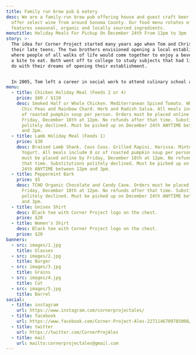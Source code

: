 ```yaml
---
title: Family run brew pub & eatery
desc: We are a family-run brew pub offering house and guest craft beer. We also
  offer select wine from around Sonoma County. Our food menu rotates often, and
  features seasonal, organic and locally sourced ingredients.
menutitle: Holiday Meals For Pickup On December 24th From 12pm to 3pm
story: >-
  The idea for Corner Project started many years ago when Tom and Chris were in
  their late teens. The two brothers envisioned opening a local establishment
  where people of all walks of life would come together to enjoy a beverage and
  a bite to eat. Both went off to college to study subjects that had little to
  do with their dreams of opening their establishment.


  In 2005, Tom left a career in social work to attend culinary school and a few years later, Chris began brewing beer on his stove-top. In early 2017 the two of them revisited their dream in a more serious mindset and brought the concept of Corner Project to fruition.
menu:
  - title: Chicken Holiday Meal (Feeds 2 or 4)
    price: $60 / $110
    desc: Smoked Half or Whole Chicken. Mediterranean Spiced Tomato. White Rice.
      Chic Peas and Rainbow Chard. Herb and Radish Salsa. All meals include 8 oz
      of roasted pumpkin soup per person. Orders must be placed online by
      Friday, December 18th at 12pm. No refunds after that time. Substitutions
      politely declined. Must be picked up on December 24th ANYTIME between 12pm
      and 3pm.
  - title: Lamb Holiday Meal (Feeds 1)
    price: $30
    desc: Braised Lamb Shank. Cous Cous. Grilled Rapini. Harissa. Minted House
      Yogurt. All meals include 8 oz of roasted pumpkin soup per person. Orders
      must be placed online by Friday, December 18th at 12pm. No refunds after
      that time. Substitutions politely declined. Must be picked up on December
      24th ANYTIME between 12pm and 3pm.
  - title: Peppermint Bark
    price: $5
    desc: TCHO Organic Chocolate and Candy Cane. Orders must be placed online by
      Friday, December 18th at 12pm. No refunds after that time. Substitutions
      politely declined. Must be picked up on December 24th ANYTIME between 12pm
      and 3pm.
  - title: Unisex Shirt
    desc: Black tee with Corner Project logo on the chest.
    price: $20
  - title: Women's Shirt
    desc: Black tee with Corner Project logo on the chest.
    price: $20
banners:
  - src: images/1.jpg
    title: Glasses
  - src: images/2.jpg
    title: Burger
  - src: images/3.jpg
    title: Grains
  - src: images/4.jpg
    title: Cut
  - src: images/5.jpg
    title: Barrel
social:
  - title: instagram
    url: https://www.instagram.com/cornerprojectales/
  - title: facebook
    url: https://www.facebook.com/Corner-Project-Ales-2271146709785008/
  - title: twitter
    url: https://twitter.com/CornerProjAles
  - title: mail
    url: mailto:cornerprojectales@gmail.com
---
```

